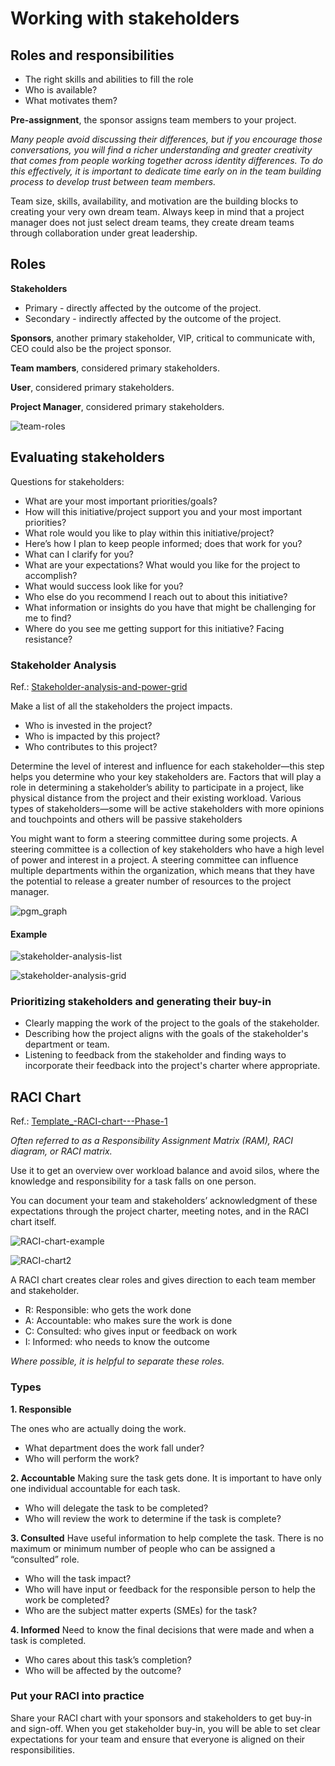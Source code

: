 # Working with stakeholders

## Roles and responsibilities

* The right skills and abilities to fill the role
* Who is available?
* What motivates them?

__Pre-assignment__, the sponsor assigns team members to your project.

*Many people avoid discussing their differences, but if you encourage those conversations, you will find a richer understanding and greater creativity that comes from people working together across identity differences. To do this effectively, it is important to dedicate time early on in the team building process to develop trust between team members.*

Team size, skills, availability, and motivation are the building blocks to creating your very own dream team. Always keep in mind that a project manager does not just select dream teams, they create dream teams through collaboration under great leadership.

## Roles
__Stakeholders__
* Primary - directly affected by the outcome of the project.
* Secondary - indirectly affected by the outcome of the project.

__Sponsors__, another primary stakeholder, VIP, critical to communicate with, CEO could also be the project sponsor.

__Team mambers__, considered primary stakeholders.

__User__, considered primary stakeholders.

__Project Manager__, considered primary stakeholders.

![team-roles](team-roles.png)

## Evaluating stakeholders
Questions for stakeholders:
* What are your most important priorities/goals?
* How will this initiative/project support you and your most important priorities?
* What role would you like to play within this initiative/project?
* Here’s how I plan to keep people informed; does that work for you?
* What can I clarify for you?
* What are your expectations? What would you like for the project to accomplish?
* What would success look like for you?
* Who else do you recommend I reach out to about this initiative?
* What information or insights do you have that might be challenging for me to find?
* Where do you see me getting support for this initiative? Facing resistance?


### Stakeholder Analysis
Ref.: [Stakeholder-analysis-and-power-grid](Stakeholder-analysis-and-power-grid.pptx)

Make a list of all the stakeholders the project impacts.
* Who is invested in the project?
* Who is impacted by this project?
* Who contributes to this project? 

Determine the level of interest and influence for each stakeholder—this step helps you determine who your key stakeholders are. Factors that will play a role in determining a stakeholder’s ability to participate in a project, like physical distance from the project and their existing workload. Various types of stakeholders—some will be active stakeholders with more opinions and touchpoints and others will be passive stakeholders

You might want to form a steering committee during some projects. A steering committee is a collection of key stakeholders who have a high level of power and interest in a project. A steering committee can influence multiple departments within the organization, which means that they have the potential to release a greater number of resources to the project manager.  

![pgm_graph](pgm_graph.png)

#### Example
![stakeholder-analysis-list](stakeholder-analysis-list.png)

![stakeholder-analysis-grid](stakeholder-analysis-grid.png)

### Prioritizing stakeholders and generating their buy-in
* Clearly mapping the work of the project to the goals of the stakeholder.
* Describing how the project aligns with the goals of the stakeholder's department or team.
* Listening to feedback from the stakeholder and finding ways to incorporate their feedback into the project's charter where appropriate.

## RACI Chart
Ref.: [Template_-RACI-chart---Phase-1](Template_-RACI-chart---Phase-1.xlsx)

*Often referred to as a Responsibility Assignment Matrix (RAM), RACI diagram, or RACI matrix.*

Use it to get an overview over workload balance and avoid silos, where the knowledge and responsibility for a task falls on one person.

You can document your team and stakeholders’ acknowledgment of these expectations through the project charter, meeting notes, and in the RACI chart itself. 

![RACI-chart-example](RACI-chart-example.png)

![RACI-chart2](RACI-chart2.png)

A RACI chart creates clear roles and gives direction to each team member and stakeholder.

* R: Responsible: who gets the work done
* A: Accountable: who makes sure the work is done
* C: Consulted: who gives input or feedback on work
* I: Informed: who needs to know the outcome

*Where possible, it is helpful to separate these roles.*

### Types
__1. Responsible__

The ones who are actually doing the work.
 
* What department does the work fall under?
* Who will perform the work?

__2. Accountable__
Making sure the task gets done. It is important to have only one individual accountable for each task.

* Who will delegate the task to be completed?
* Who will review the work to determine if the task is complete?

__3. Consulted__
Have useful information to help complete the task. There is no maximum or minimum number of people who can be assigned a “consulted” role.

* Who will the task impact?
* Who will have input or feedback for the responsible person to help the work be completed?
* Who are the subject matter experts (SMEs) for the task?

__4. Informed__
Need to know the final decisions that were made and when a task is completed.

* Who cares about this task’s completion?
* Who will be affected by the outcome?

### Put your RACI into practice
Share your RACI chart with your sponsors and stakeholders to get buy-in and sign-off. When you get stakeholder buy-in, you will be able to set clear expectations for your team and ensure that everyone is aligned on their responsibilities.

